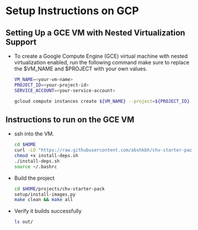 # Setup Instructions on GCP

## Setting Up a GCE VM with Nested Virtualization Support

- To create a Google Compute Engine (GCE) virtual machine with nested virtualization enabled, run the following command make sure to replace the $VM_NAME and $PROJECT with your own values.

    ```bash
    VM_NAME=<your-vm-name>
    PROJECT_ID=<your-project-id>
    SERVICE_ACCOUNT=<your-service-account>

    gcloud compute instances create ${VM_NAME} --project=${PROJECT_ID} --zone=us-west1-a --machine-type=n1-standard-1 --network-interface=network-tier=STANDARD,stack-type=IPV4_ONLY,subnet=default --maintenance-policy=MIGRATE --provisioning-model=STANDARD --service-account=${SERVICE_ACCOUNT} --scopes=https://www.googleapis.com/auth/devstorage.read_only,https://www.googleapis.com/auth/logging.write,https://www.googleapis.com/auth/monitoring.write,https://www.googleapis.com/auth/service.management.readonly,https://www.googleapis.com/auth/servicecontrol,https://www.googleapis.com/auth/trace.append --create-disk=auto-delete=yes,boot=yes,device-name=maverick-gcp-dev-vm3,image=projects/ubuntu-os-cloud/global/images/ubuntu-2204-jammy-v20250128,mode=rw,size=20,type=pd-standard --no-shielded-secure-boot --shielded-vtpm --shielded-integrity-monitoring --labels=goog-ec-src=vm_add-gcloud --reservation-affinity=any --enable-nested-virtualization
    ```

## Instructions to run on the GCE VM

- ssh into the VM.

    ```bash
    cd $HOME
    curl -LO "https://raw.githubusercontent.com/abshkbh/chv-starter-pack/btrfs-stateful-debugging/install-deps.sh"
    chmod +x install-deps.sh
    ./install-deps.sh
    source ~/.bashrc
    ```

- Build the project

    ```bash
    cd $HOME/projects/chv-starter-pack
    setup/install-images.py
    make clean && make all
    ```
- Verify it builds successfully

    ```bash
    ls out/
    ```
